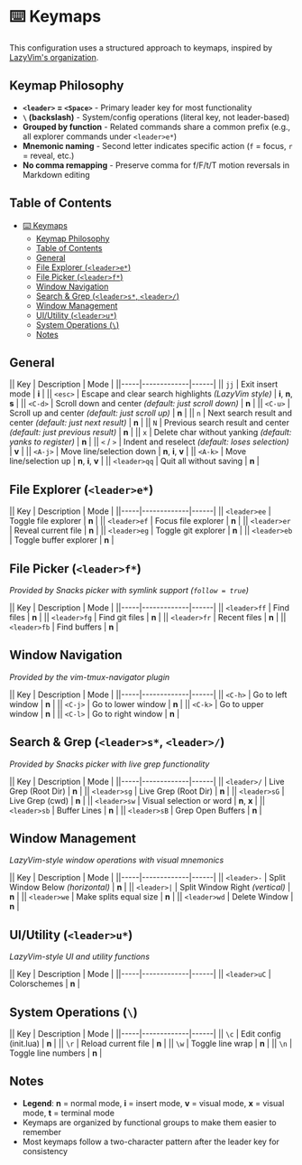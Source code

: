# ⌨️ Keymaps

This configuration uses a structured approach to keymaps, inspired by [LazyVim's organization](https://www.lazyvim.org/keymaps).

## Keymap Philosophy

- **`<leader>` = `<Space>`** - Primary leader key for most functionality
- **`\` (backslash)** - System/config operations (literal key, not leader-based)
- **Grouped by function** - Related commands share a common prefix (e.g., all explorer commands under `<leader>e*`)
- **Mnemonic naming** - Second letter indicates specific action (`f` = focus, `r` = reveal, etc.)
- **No comma remapping** - Preserve comma for f/F/t/T motion reversals in Markdown editing

## Table of Contents

- [⌨️ Keymaps](#️-keymaps)
  - [Keymap Philosophy](#keymap-philosophy)
  - [Table of Contents](#table-of-contents)
  - [General](#general)
  - [File Explorer (`<leader>e*`)](#file-explorer-leadere)
  - [File Picker (`<leader>f*`)](#file-picker-leaderf)
  - [Window Navigation](#window-navigation)
  - [Search \& Grep (`<leader>s*`, `<leader>/`)](#search--grep-leaders-leader)
  - [Window Management](#window-management)
  - [UI/Utility (`<leader>u*`)](#uiutility-leaderu)
  - [System Operations (`\`)](#system-operations-)
  - [Notes](#notes)

## General

|| Key | Description | Mode |
||-----|-------------|------|
|| `jj` | Exit insert mode | **i** |
|| `<esc>` | Escape and clear search highlights *(LazyVim style)* | **i**, **n**, **s** |
|| `<C-d>` | Scroll down and center *(default: just scroll down)* | **n** |
|| `<C-u>` | Scroll up and center *(default: just scroll up)* | **n** |
|| `n` | Next search result and center *(default: just next result)* | **n** |
|| `N` | Previous search result and center *(default: just previous result)* | **n** |
|| `x` | Delete char without yanking *(default: yanks to register)* | **n** |
|| `<` / `>` | Indent and reselect *(default: loses selection)* | **v** |
|| `<A-j>` | Move line/selection down | **n**, **i**, **v** |
|| `<A-k>` | Move line/selection up | **n**, **i**, **v** |
|| `<leader>qq` | Quit all without saving | **n** |

## File Explorer (`<leader>e*`)

|| Key | Description | Mode |
||-----|-------------|------|
|| `<leader>ee` | Toggle file explorer | **n** |
|| `<leader>ef` | Focus file explorer | **n** |
|| `<leader>er` | Reveal current file | **n** |
|| `<leader>eg` | Toggle git explorer | **n** |
|| `<leader>eb` | Toggle buffer explorer | **n** |

## File Picker (`<leader>f*`)

*Provided by Snacks picker with symlink support (`follow = true`)*

|| Key | Description | Mode |
||-----|-------------|------|
|| `<leader>ff` | Find files | **n** |
|| `<leader>fg` | Find git files | **n** |
|| `<leader>fr` | Recent files | **n** |
|| `<leader>fb` | Find buffers | **n** |

## Window Navigation

*Provided by the vim-tmux-navigator plugin*

|| Key | Description | Mode |
||-----|-------------|------|
|| `<C-h>` | Go to left window | **n** |
|| `<C-j>` | Go to lower window | **n** |
|| `<C-k>` | Go to upper window | **n** |
|| `<C-l>` | Go to right window | **n** |

## Search & Grep (`<leader>s*`, `<leader>/`)

*Provided by Snacks picker with live grep functionality*

|| Key | Description | Mode |
||-----|-------------|------|
|| `<leader>/` | Live Grep (Root Dir) | **n** |
|| `<leader>sg` | Live Grep (Root Dir) | **n** |
|| `<leader>sG` | Live Grep (cwd) | **n** |
|| `<leader>sw` | Visual selection or word | **n**, **x** |
|| `<leader>sb` | Buffer Lines | **n** |
|| `<leader>sB` | Grep Open Buffers | **n** |

## Window Management

*LazyVim-style window operations with visual mnemonics*

|| Key | Description | Mode |
||-----|-------------|------|
|| `<leader>-` | Split Window Below *(horizontal)* | **n** |
|| `<leader>|` | Split Window Right *(vertical)* | **n** |
|| `<leader>we` | Make splits equal size | **n** |
|| `<leader>wd` | Delete Window | **n** |

## UI/Utility (`<leader>u*`)

*LazyVim-style UI and utility functions*

|| Key | Description | Mode |
||-----|-------------|------|
|| `<leader>uC` | Colorschemes | **n** |

## System Operations (`\`)

|| Key | Description | Mode |
||-----|-------------|------|
|| `\c` | Edit config (init.lua) | **n** |
|| `\r` | Reload current file | **n** |
|| `\w` | Toggle line wrap | **n** |
|| `\n` | Toggle line numbers | **n** |

## Notes

- **Legend**: **n** = normal mode, **i** = insert mode, **v** = visual mode, **x** = visual mode, **t** = terminal mode
- Keymaps are organized by functional groups to make them easier to remember
- Most keymaps follow a two-character pattern after the leader key for consistency
